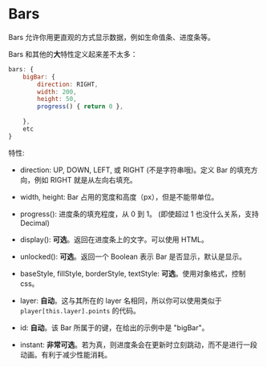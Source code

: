 # Bars

Bars 允许你用更直观的方式显示数据，例如生命值条、进度条等。

Bars 和其他的**大**特性定义起来差不太多：

```js
bars: {
    bigBar: {
        direction: RIGHT,
        width: 200,
        height: 50,
        progress() { return 0 },
    
    },
    etc
}
```

特性:

- direction: UP, DOWN, LEFT, 或 RIGHT (不是字符串哦)。定义 Bar 的填充方向，例如 RIGHT 就是从左向右填充。

- width, height: Bar 占用的宽度和高度（px），但是不能带单位。

- progress(): 进度条的填充程度，从 0 到 1。
    (即使超过 1 也没什么关系，支持 Decimal)

- display(): **可选**。返回在进度条上的文字。可以使用 HTML。

- unlocked(): **可选**。返回一个 Boolean 表示 Bar 是否显示，默认是显示。

- baseStyle, fillStyle, borderStyle, textStyle: **可选**。使用对象格式，控制 css。

- layer: **自动**。这与其所在的 layer 名相同，所以你可以使用类似于 `player[this.layer].points` 的代码。

- id: **自动**。该 Bar 所属于的键，在给出的示例中是 "bigBar"。


- instant: **非常可选**。若为真，则进度条会在更新时立刻跳动，而不是进行一段动画。有利于减少性能消耗。